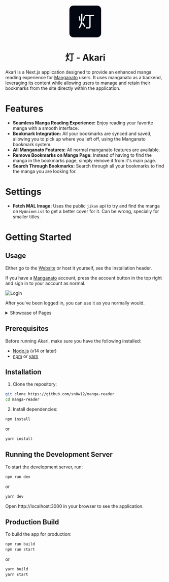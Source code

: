 <p align="center">
  <img src="./public/img/icon.png" alt="Icon" width="100" />
</p>

<h1 align="center">灯 - Akari</h1>

Akari is a Next.js application designed to provide an enhanced manga reading experience for [Manganato](https://manganato.com/) users. It uses manganato as a backend, leveraging its content while allowing users to manage and retain their bookmarks from the site directly within the application.

# Features

- **Seamless Manga Reading Experience:** Enjoy reading your favorite manga with a smooth interface.
- **Bookmark Integration:** All your bookmarks are synced and saved, allowing you to pick up where you left off, using the Manganato bookmark system.
- **All Manganato Features:** All normal manganato features are available.
- **Remove Bookmarks on Manga Page:** Instead of having to find the manga in the bookmarks page, simply remove it from it's main page.
- **Search Through Bookmarks:** Search through all your bookmarks to find the manga you are looking for.

# Settings

- **Fetch MAL Image:** Uses the public `jikan` api to try and find the manga on `MyAnimeList` to get a better cover for it. Can be wrong, specially for smaller titles.

# Getting Started

## Usage

Either go to the [Website](https://akari-psi.vercel.app/) or host it yourself, see the Installation header.

If you have a [Manganato](https://manganato.com/) account, press the account button in the top right and sign in to your account as normal.

![Login](https://i.imgur.com/FqBrXCJ.png)

After you've been logged in, you can use it as you normally would.

<details>
  <summary>Showcase of Pages</summary>

### Front Page

![FrontPage](https://i.imgur.com/4c5yLKB.png)

### Bookmarks

![Bookmarks](https://i.imgur.com/Jub6Dbg.png)

### Manga

![Manga](https://i.imgur.com/1zyTaW1.png)

### Genre

![Genre](https://i.imgur.com/AxchlG8.png)

</details>

## Prerequisites

Before running Akari, make sure you have the following installed:

- [Node.js](https://nodejs.org/) (v14 or later)
- [npm](https://www.npmjs.com/) or [yarn](https://yarnpkg.com/)

## Installation

1. Clone the repository:

```bash
git clone https://github.com/sn0w12/manga-reader
cd manga-reader
```

2. Install dependencies:

```bash
npm install
```

or

```bash
yarn install
```

## Running the Development Server

To start the development server, run:

```bash
npm run dev
```

or

```bash
yarn dev
```

Open http://localhost:3000 in your browser to see the application.

## Production Build

To build the app for production:

```bash
npm run build
npm run start
```

or

```bash
yarn build
yarn start
```
